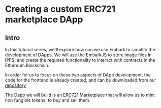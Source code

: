 # Creating a custom ERC721 marketplace DApp

## Intro
In this tutorial series, we'll explore how can we use Embark to simplify the development of DApps. We will use the EmbarkJS to store image files in IPFS, and create the required functionality to interact with contracts in the Ethereum Blockchain.

In order for us to focus on these two aspects of DApp development, the code for the frontend is already created, and can be downloaded from our [repository](https://github.com/status-im/status-dapp-workshop-mexico)

The Dapp we will build is an [ERC721](https://github.com/ethereum/EIPs/blob/master/EIPS/eip-721.md) Marketplace that will allow us to mint non fungible tokens, to buy and sell them.